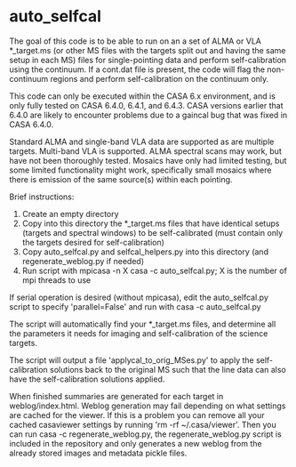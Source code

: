 # auto_selfcal
The goal of this code is to be able to run on an a set of ALMA or VLA *_target.ms (or other MS files with the targets split out and having the same setup in each MS) files for single-pointing data and perform self-calibration using the continuum. If a cont.dat file is present, the code will flag the non-continuum regions and perform self-calibration on the continuum only.

This code can only be executed within the CASA 6.x environment, and is only fully tested on CASA 6.4.0, 6.4.1, and 6.4.3. CASA versions earlier that 6.4.0 are likely to encounter problems due to a gaincal bug that was fixed in CASA 6.4.0.

Standard ALMA and single-band VLA data are supported as are multiple targets.
Multi-band VLA is supported.
ALMA spectral scans may work, but have not been thoroughly tested.
Mosaics have only had limited testing, but some limited functionality might work, specifically small mosaics where there is emission of the same source(s) within each pointing.

Brief instructions:
1. Create an empty directory
2. Copy into this directory the *_target.ms files that have identical setups (targets and spectral windows) to be self-calibrated (must contain only the targets desired for self-calibration)
4. Copy auto_selfcal.py and selfcal_helpers.py into this directory (and regenerate_weblog.py if needed)
5. Run script with mpicasa -n X casa -c auto_selfcal.py; X is the number of mpi threads to use

If serial operation is desired (without mpicasa), edit the auto_selfcal.py script to specify 'parallel=False' and run with casa -c auto_selfcal.py

The script will automatically find your *_target.ms files, and determine all the parameters it needs for imaging and self-calibration of the science targets.

The script will output a file 'applycal_to_orig_MSes.py' to apply the self-calibration solutions back to the original MS such that the line data can also have the self-calibration solutions applied.

When finished summaries are generated for each target in weblog/index.html. Weblog generation may fail depending on what settings are cached for the viewer. If this is a problem you can remove all your cached casaviewer settings by running 'rm -rf ~/.casa/viewer'. Then you can run casa -c regenerate_weblog.py, the regenerate_weblog.py script is included in the repository and only generates a new weblog from the already stored images and metadata pickle files.

